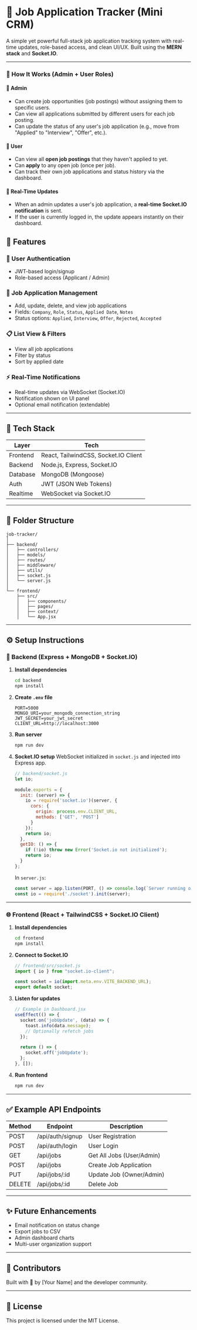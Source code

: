 # 📌 Job Application Tracker (Mini CRM)

A simple yet powerful full-stack job application tracking system with real-time updates, role-based access, and clean UI/UX. Built using the **MERN stack** and **Socket.IO**.

---

### 📌 How It Works (Admin + User Roles)

#### 👑 Admin
- Can create job opportunities (job postings) without assigning them to specific users.
- Can view all applications submitted by different users for each job posting.
- Can update the status of any user's job application (e.g., move from "Applied" to "Interview", "Offer", etc.).

#### 👤 User
- Can view all **open job postings** that they haven't applied to yet.
- Can **apply** to any open job (once per job).
- Can track their own job applications and status history via the dashboard.

#### 🔔 Real-Time Updates
- When an admin updates a user's job application, a **real-time Socket.IO notification** is sent.
- If the user is currently logged in, the update appears instantly on their dashboard.


## 🧠 Features

### 👤 User Authentication
- JWT-based login/signup
- Role-based access (Applicant / Admin)

### 📂 Job Application Management
- Add, update, delete, and view job applications
- Fields: `Company`, `Role`, `Status`, `Applied Date`, `Notes`
- Status options: `Applied`, `Interview`, `Offer`, `Rejected`, `Accepted`

### 📋 List View & Filters
- View all job applications
- Filter by status
- Sort by applied date

### ⚡ Real-Time Notifications
- Real-time updates via WebSocket (Socket.IO)
- Notification shown on UI panel
- Optional email notification (extendable)

---

## 🔧 Tech Stack

| Layer      | Tech                      |
|------------|---------------------------|
| Frontend   | React, TailwindCSS, Socket.IO Client |
| Backend    | Node.js, Express, Socket.IO |
| Database   | MongoDB (Mongoose)        |
| Auth       | JWT (JSON Web Tokens)     |
| Realtime   | WebSocket via Socket.IO   |

---

## 📁 Folder Structure

```
job-tracker/
│
├── backend/
│   ├── controllers/
│   ├── models/
│   ├── routes/
│   ├── middleware/
│   ├── utils/
│   ├── socket.js
│   └── server.js
│
└── frontend/
    ├── src/
    │   ├── components/
    │   ├── pages/
    │   ├── context/
    │   └── App.jsx
```

---

## ⚙️ Setup Instructions

### 🔌 Backend (Express + MongoDB + Socket.IO)

1. **Install dependencies**
   ```bash
   cd backend
   npm install
   ```

2. **Create `.env` file**
   ```env
   PORT=5000
   MONGO_URI=your_mongodb_connection_string
   JWT_SECRET=your_jwt_secret
   CLIENT_URL=http://localhost:3000
   ```

3. **Run server**
   ```bash
   npm run dev
   ```

4. **Socket.IO setup**
   WebSocket initialized in `socket.js` and injected into Express app.

   ```js
   // backend/socket.js
   let io;

   module.exports = {
     init: (server) => {
       io = require('socket.io')(server, {
         cors: {
           origin: process.env.CLIENT_URL,
           methods: ['GET', 'POST']
         }
       });
       return io;
     },
     getIO: () => {
       if (!io) throw new Error('Socket.io not initialized');
       return io;
     }
   };
   ```

   In `server.js`:
   ```js
   const server = app.listen(PORT, () => console.log(`Server running on ${PORT}`));
   const io = require('./socket').init(server);
   ```

---

### 🌐 Frontend (React + TailwindCSS + Socket.IO Client)

1. **Install dependencies**
   ```bash
   cd frontend
   npm install
   ```

2. **Connect to Socket.IO**
   ```js
   // frontend/src/socket.js
   import { io } from "socket.io-client";

   const socket = io(import.meta.env.VITE_BACKEND_URL);
   export default socket;
   ```

3. **Listen for updates**
   ```js
   // Example in Dashboard.jsx
   useEffect(() => {
     socket.on('jobUpdate', (data) => {
       toast.info(data.message);
       // Optionally refetch jobs
     });

     return () => {
       socket.off('jobUpdate');
     };
   }, []);
   ```

4. **Run frontend**
   ```bash
   npm run dev
   ```

---

## ✅ Example API Endpoints

| Method | Endpoint                 | Description                 |
|--------|--------------------------|-----------------------------|
| POST   | /api/auth/signup         | User Registration           |
| POST   | /api/auth/login          | User Login                  |
| GET    | /api/jobs                | Get All Jobs (User/Admin)   |
| POST   | /api/jobs                | Create Job Application      |
| PUT    | /api/jobs/:id            | Update Job (Owner/Admin)    |
| DELETE | /api/jobs/:id            | Delete Job                  |

---

## ✨ Future Enhancements

- Email notification on status change
- Export jobs to CSV
- Admin dashboard charts
- Multi-user organization support

---

## 🙌 Contributors

Built with 💖 by [Your Name] and the developer community.

---

## 📜 License

This project is licensed under the MIT License.
